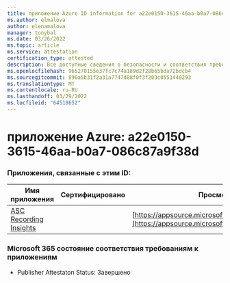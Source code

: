 ```yaml
---
title: приложение Azure ID information for a22e0150-3615-46aa-b0a7-086c87a9f38d
ms.author: elmalova
author: elenamalova
manager: tonybal
ms.date: 03/26/2022
ms.topic: article
ms.service: attestation
certification_type: attested
description: Все доступные сведения о безопасности и соответствия требованиям для a22e0150-3615-46aa-b0a7-086c87a9f38d.
ms.openlocfilehash: 965270155e37fc7c74a189d2f28b65bda72bdcb4
ms.sourcegitcommit: 890a5b31f2a31a7747d88f0f3f203c0551440293
ms.translationtype: MT
ms.contentlocale: ru-RU
ms.lasthandoff: 03/29/2022
ms.locfileid: "64518652"
---
```

# <a name="azure-app-id-a22e0150-3615-46aa-b0a7-086c87a9f38d"></a>приложение Azure: a22e0150-3615-46aa-b0a7-086c87a9f38d


### <a name="apps-associated-with-this-id"></a>Приложения, связанные с этим ID:
| **Имя приложения** | **Сертифицировано** | **Просмотр в AppSource** |
|--------------|---------------|-----------------------|
| [ASC Recording Insights](../forward/WA200000708.md) |  | [https://appsource.microsoft.com/product/office/WA200000708](https://appsource.microsoft.com/product/office/WA200000708) |

### <a name="microsoft-365-app-compliance-status"></a>Microsoft 365 состояние соответствия требованиям к приложениям
- Publisher Attestaton Status: Завершено
